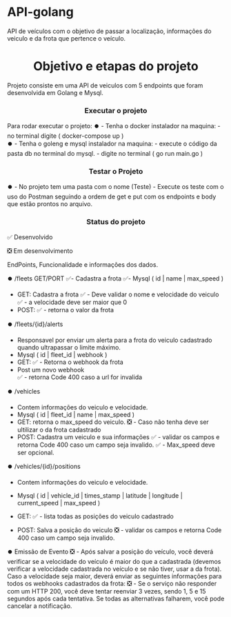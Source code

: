 # API-golang
API de veículos com o objetivo de passar a localização, informações do veiculo e da frota que pertence o veículo. 


 <h1 align="center"> Objetivo e etapas do projeto </h1>
 
 Projeto consiste em uma API de veiculos com 5 endpoints que foram desenvolvida em Golang e Mysql.
 
 <h3 align="center"> Executar o projeto </h3>
 
 
 Para rodar executar o projeto:
  ⏺️  - Tenha o docker instalador na maquina:
          - no terminal digite  ( docker-compose up )
  <br>
  ⏺️  - Tenha o goleng e mysql instalador na maquina: 
          - execute o código da pasta db no terminal do mysql.
          - digite no terminal ( go run main.go )
   <br>       
   <h3 align="center"> Testar o Projeto </h3>     
   
  ⏺️ - No projeto tem uma pasta com o nome (Teste)
      - Execute os teste com o uso do Postman seguindo a ordem de get e put com os endpoints e body que estão prontos no arquivo.
  
   <h3 align="center"> Status do projeto </h3>
  
 ✅ Desenvolvido
 
 ❎ Em desenvolvimento
 
 EndPoints, Funcionalidade e informações dos dados.
 
 ⏺️ /fleets  GET/PORT
 ✅- Cadastra a frota 
 ✅- Mysql ( id | name | max_speed )
   - GET: Cadastra a frota 
   ✅ - Deve validar o nome e velocidade do veiculo
   ✅ - a velocidade deve ser maior que 0
   - POST: 
   ✅ - retorna o valor da frota

 
 ⏺️ /fleets/{id}/alerts  
   - Responsavel por enviar um alerta para a frota do veiculo cadastrado quando ultrapassar o limite máximo.
   - Mysql ( id | fleet_id | webhook )
   - GET: 
   ✅ - Retorna o webhook da frota
   - Post um novo webhook  
   ✅ - retorna Code 400 caso a url for invalida
   
   
 ⏺️ /vehicles
   - Contem informações do veiculo e velocidade.
   - Mysql ( id | fleet_id | name | max_speed )
   - GET: retorna o max_speed do veiculo.
    ❎ - Caso não tenha deve ser ultilizar o da frota cadastrado
   - POST: Cadastra um veiculo e sua informações
    ✅  - validar os campos e retorna Code 400 caso um campo seja invalido.
    ✅ - Max_speed deve ser opcional.
 
 ⏺️ /vehicles/{id}/positions
   - Contem informações do veiculo e velocidade.
   - Mysql ( id | vehicle_id | times_stamp | latitude | longitude | current_speed | max_speed )
   - GET: 
     ✅ - lista todas as posições do veiculo cadastrado
   
   - POST: Salva a posição do veiculo 
     ❎ - validar os campos e retorna Code 400 caso um campo seja invalido. 
 
 ⏺️ Emissão de Evento
     ❎ - Após salvar a posição do veículo, você deverá verificar se a velocidade do veículo é maior do que a
           cadastrada (devemos verificar a velocidade cadastrada no veículo e se não tiver, usar a da frota).
           Caso a velocidade seja maior, deverá enviar as seguintes informações para todos os webhooks
           cadastrados da frota:
     ❎ - Se o serviço não responder com um HTTP 200, você deve tentar reenviar 3 vezes, sendo 1, 5 e 15
           segundos após cada tentativa. Se todas as alternativas falharem, você pode cancelar a notificação.

   
